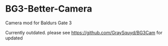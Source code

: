 # BG3-Better-Camera
Camera mod for Baldurs Gate 3

Currently outdated. please see https://github.com/GraySquyd/BG3Cam for updated
